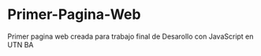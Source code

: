 # Primer-Pagina-Web
Primer pagina web creada para trabajo final de Desarollo con JavaScript en UTN BA
